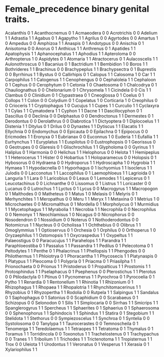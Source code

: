 # Female_precedence binary genital traits.
Acalanthis	0	1
Acanthocnemus	0	1
Acmaeodera	0	0
Acrotrichis	0	0
Adelium	1	1
Adrastia	1	1
Agabus	0	1
Agapytho	1	1
Agrilus	0	0
Agyrtodes	0	0
Amartus	1	0
Ampedus	0	0
Amphizoa	1	1
Anaspis	0	1
Andotypus	0	0
Anischia	0	1
Anisotoma	0	0
Anorus	0	1
Anthicus	1	1
Anthrenus	0	1
Apatides	1	1
Apatophysis	1	1
Aphanocephalus	1	1
Aphodius	1	1
Apteroloma	0	0
Arthropterus	1	0
Aspidytes	0	1
Atomaria	1	1
Atractocerus	0	1
Aulacoscelis	1	1
Aulonothroscus	0	1
Bacanius	0	1
Bactridium	1	1
Bembidion	1	0
Boros	1	1
Bothrideres	1	1
Brachinus	0	0
Brachypeplus	1	1
Brachypsectra	0	1
Buprestis	0	0
Byrrhinus	1	1
Bystus	0	0
Callirhipis	0	1
Calopus	1	1
Calosoma	1	0
Car	1	1
Carpophilus	1	1
Catogenus	1	1
Cenophengus	0	0
Cephaloleia	1	1
Cephaloon	0	1
Cephus	0	0
Cerophytum	0	1
Cetonia	1	0
Chaetosoma	0	1
Chalcodrya	0	1
Chauliognathus	0	0
Chelonarium	0	1
Chrysomela	1	1
Cicindela	0	0
Cis	1	1
Clambus	0	0
Clinidium	0	1
Clypastraea	0	1
Cneoglossa	0	1
Coelus	0	1
Collops	1	1
Colon	0	0
Colydium	0	1
Copelatus	1	0
Corticaria	1	0
Creophilus	0	0
Crioceris	1	1
Cryptophagus	1	0
Cucujus	1	1
Cupes	1	1
Curculio	1	1
Cyclaxyra	1	1
Cylas	1	1
Cymatodera	1	1
Cyphon	1	1
Dacne	1	1
Dascillocyphon	0	1
Dascillus	0	0
Declinia	0	0
Delphastus	0	0
Dendroctonus	1	1
Dermestes	0	1
Derodontus	0	0
Derolathrus	0	0
Diabrotica	1	1
Dictyoptera	0	1
Diplocoelus	1	1
Distenia	1	1
Ditylus	0	1
Drilus	0	0
Dynastes	1	1
Dytiscus	1	1
Elacatis	1	1
Ellychnia	0	0
Endomychus	0	0
Epicauta	0	0
Epilachna	0	1
Epipocus	0	0
Ericmodes	1	1
Eronyxa	0	1
Eubrianax	0	0
Euconnus	1	0
Euderia	1	1
Eufallia	1	1
Eurhynchus	1	1
Euryplatus	1	1
Euspilotus	0	0
Eustrophopsis	0	1
Georissus	0	0
Geotrupes	0	0
Glaresis	0	1
Glischrochilus	1	1
Glypholoma	0	0
Gyrinus	1	1
Haliplus	0	1
Harmonia	0	0
Helichus	1	1
Helophorus	0	0
Helota	1	1
Hemipeplus	1	1
Heterocerus	1	1
Hister	0	0
Hobartius	1	1
Holoparamecus	0	0
Holopsis	0	1
Hybosorus	0	0
Hydraena	0	0
Hydroporus	1	1
Hydroscapha	1	0
Hygrobia	1	1
Hymaea	1	1
Hypodacnella	0	1
Hyporhagus	0	1
Ischyomius	1	1
Isoclerus	1	1
Julodis	0	0
Lacconotus	1	1
Laccophilus	0	1
Laemophloeus	1	1
Lagrioida	0	1
Languria	1	1
Lara	0	1
Laricobius	0	0
Leaus	0	1
Lemodes	1	1
Lepicerus	0	1
Leucotachinus	0	0
Lichnanthe	0	0
Lissomus	0	1
Listrus	1	1
Loricaster	0	0
Lucanus	0	0
Lutrochus	1	1
Lyctus	0	1
Lycus	0	0
Macrogyrus	1	1
Macropogon	0	1
Malthodes	0	0
Matheteus	0	1
Matus	1	0
Melasis	0	1
Melyris	0	1
Merhynchites	1	1
Meropathus	0	0
Meru	1	1
Meryx	1	1
Metaxina	0	1
Metrius	1	0
Microchaetes	0	0
Micromalthus	0	1
Mordella	0	1
Morpholycus	0	1
Murmidius	1	1
Mycetophagus	1	1
Myrabolia	1	1
Necrobia	1	1
Necrophila	0	0
Necrophilus	0	0
Nemonyx	1	1
Neochlamisus	1	0
Nicagus	0	0
Nicrophorus	0	0
Nosodendron	0	1
Nossidium	0	0
Noterus	0	1
Nothoderodontus	0	0
Notomicrus	1	1
Nycteus	0	0
Ocholissa	1	1
Ochthebius	0	0
Olibrus	1	1
Omoglymmius	1	1
Optioservus	0	1
Orchesia	0	1
Orphilus	0	0
Orthoperus	1	0
Oryzaephilus	1	1
Ostomopsis	1	1
Oxycraspedus	1	1
Oxypeltus	1	1
Palaeostigus	0	0
Paracucujus	1	1
Parahelops	1	1
Parandra	1	1
Paraphloeostiba	0	1
Passalus	1	1
Passandra	1	1
Pedilus	0	1
Pelecotoma	0	1
Peltodytes	1	1
Penthe	0	1
Phalacrinus	1	1
Phellopsis	1	1
Phengodes	0	0
Philothermus	1	1
Phloiotrya	0	1
Phoracantha	1	1
Phycosecis	1	1
Platynaspis	0	1
Platypus	1	1
Pleocoma	0	1
Polypria	0	1
Priacma	0	1
Priasilpha	1	1
Prionochaeta	0	0
Prionus	1	1
Pristoderus	0	1
Propalticus	1	1
Prostomis	1	1
Protosphindus	1	1
Pselaphacus	0	1
Psephenus	0	0
Pterostichus	1	1
Pterotus	0	0
Ptilodactyla	0	1
Ptinus	0	1
Pycnomerus	1	1
Pyrochroa	0	1
Pyrocoelia	0	1
Pytho	1	1
Renardia	0	1
Rentonellum	1	1
Rhinotia	1	1
Rhizonium	0	1
Rhizophagus	1	1
Rhopaea	1	1
Rhopalotria	1	1
Rhynchitomacerinus	1	1
Rhyzobius	0	1
Rhyzopertha	1	1
Rodolia	0	0
Rutpela	1	1
Salpingus	1	1
Sandalus	0	1
Saphophagus	0	1
Satonius	0	0
Scaphidium	0	0
Scarabaeus	0	1
Schizopus	0	0
Selonodon	0	1
Silis	1	1
Simplocaria	0	0
Sirrhas	1	1
Smicrips	1	1
Spanglerogyrus	1	1
Spercheus	1	1
Sphaerites	0	1
Sphaerius	0	1
Sphaerosoma	0	0
Sphenophorus	1	1
Sphindocis	1	1
Sphindus	1	1
Statira	0	1
Stegobium	1	1
Stelidota	1	1
Stethorus	0	0
Sympiezoscelus	1	1
Synchroa	0	1
Syntelia	0	0
Systolosoma	0	0
Tanylypa	1	1
Taurocerastes	0	0
Temnoscheila	0	1
Tenomerga	1	1
Teredolaemus	1	1
Tetraopes	1	1
Tetratoma	0	1
Thymalus	0	1
Toramus	1	1
Torridincola	0	0
Toxonotus	1	1
Trachelostenus	0	1
Trachypachus	0	0
Tranes	1	1
Tribolium	1	1
Trichodes	1	1
Trictenotoma	1	1
Tropisternus	1	1
Trox	0	0
Uleiota	1	1
Urodontus	1	1
Veronatus	0	1
Vesperus	1	1
Xerasia	0	1
Xylariophilus	1	1
